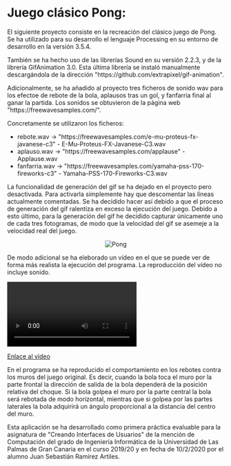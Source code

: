 ﻿<h1>Juego clásico Pong:</h1>

<p>El siguiente proyecto consiste en la recreación del clásico juego de Pong. Se ha utilizado para su desarrollo el lenguaje Processing en su entorno de desarrollo en la versión 3.5.4.</p>

<p>También se ha hecho uso de las librerías Sound en su versión 2.2.3, y de la librería GifAnimation 3.0. Esta última librería se instaló manualmente descargándola de la dirección "https://github.com/extrapixel/gif-animation".</p>

<p>Adicionalmente, se ha añadido al proyecto tres ficheros de sonido wav para los efectoe de rebote de la bola, aplausos tras un gol, y fanfarria final al ganar la partida. Los sonidos se obtuvieron de la página web "https://freewavesamples.com/".</p>

<p>
Concretamente se utilizaron los ficheros:
<ul>
<li>rebote.wav -> "https://freewavesamples.com/e-mu-proteus-fx-javanese-c3" - E-Mu-Proteus-FX-Javanese-C3.wav</li>
<li>aplauso.wav -> "https://freewavesamples.com/applause" - Applause.wav</li>
<li>fanfarria.wav -> "https://freewavesamples.com/yamaha-pss-170-fireworks-c3" - Yamaha-PSS-170-Fireworks-C3.wav</li>
</ul>
</p>

<p>La funcionalidad de generación del gif se ha dejado en el proyecto pero desactivada. Para activarla simplemente hay que descomentar las líneas actualmente comentadas. Se ha decidido hacer así debido a que el proceso de generación del gif ralentiza en exceso la ejecución del juego. Debido a esto último, para la generación del gif he decidido capturar únicamente uno de cada tres fotogramas, de modo que la
velocidad del gif se asemeje a la velocidad real del juego.</p>

<div align="center">
	<p><img src="./pong1.gif" alt="Pong" /></p>
</div>

<p>De modo adicional se ha eleborado un vídeo en el que se puede ver de forma más realista la ejecución del programa. La reproducción del vídeo no incluye sonido.</p>

![](pong.mp4)

<p><a href="./pong.mp4" title="Video Pong">Enlace al vídeo</a></p>

<p>En el programa se ha reproducido el comportamiento en los rebotes contra los muros del juego original. Es decir, cuando la bola toca el muro por la parte frontal la dirección de salida de la bola dependerá de la posición relativa del choque. Si la bola golpea el muro por la parte central la bola será rebotada de modo horizontal, mientras que si golpea por las partes laterales la bola adquirirá un ángulo proporcional a la distancia del centro del muro.</p>

<p>Esta aplicación se ha desarrollado como primera práctica evaluable para la asignatura de "Creando Interfaces de Usuarios" de la mención de Computación del grado de Ingeniería Informática de la Universidad de Las Palmas de Gran Canaria en el curso 2019/20 y en fecha de 10/2/2020 por el alumno Juan Sebastián Ramírez Artiles.</p>

